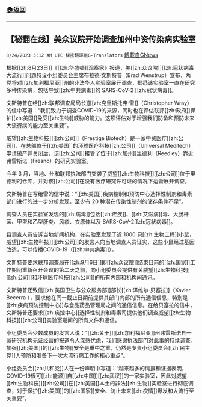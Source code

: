 ###  [:house:返回](README.md)
---


## 【秘翻在线】美众议院开始调查加州中资传染病实验室
`8/24/2023 3:12 AM UTC 秘密翻譯組G-Translators` [轉載自GNews](https://gnews.org/articles/1590543)

根据[[zh:8月23日]]《[[zh:华盛顿]]观察家》报道，美[[zh:众议院]][[zh:冠状病毒大流行]]问题特设小组委员会主席布拉德·文斯特普（Brad Wenstrup）宣布，两党将对[[zh:加利福尼亚]]州的非法华人实验室展开调查，据悉该实验室一直在研究多种传染病，包括导致[[zh:中共病毒]]的 SARS-CoV-2 [[zh:冠状病毒]]。

文斯特普在给[[zh:联邦调查局局长]][[zh:克里斯托弗·雷]]（Christopher Wray）的信中写道：“我们致力于调查COVID-19的来源，同时也在评估联邦[[zh:政府]]保护[[zh:美国]]免受[[zh:生物]]威胁的能力。这项评估对于增强我们防备和预防未来大流行病的能力至关重要”。

威望[[zh:生物科技]][[zh:公司]]（Prestige Biotech）是一家中资医疗[[zh:公司]]，在总部位于[[zh:美国]]的环球医疗科技[[zh:公司]]（Universal Meditech）申请破产并关闭后，该[[zh:公司]]接管了位于[[zh:加州]]里德利（Reedley）靠近弗雷斯诺（Fresno）的研究实验室。

今年 3 月，当地、州和联邦执法部门突袭了威望[[zh:生物科技]][[zh:公司]]位于里德利的仓库，并对该[[zh:公司]]在没有医疗研究许可证的情况下运营展开调查。

文斯特普在写给雷的信中说：“[[zh:美国]]疾病控制和预防中心选择性制剂和毒素部门进行的进一步分析发现，至少有 20 种潜在传染性制剂的储存条件不足”。

调查人员在实验室发现的[[zh:病毒]]包括[[zh:疟疾]]、[[zh:艾滋病]]毒、大肠杆菌、甲型和乙型肝炎、风疹、衣原体以及 SARS-CoV-2[[zh:冠状病毒]]。

县调查人员告诉当地新闻机构，在实验室发现了近 1000 只[[zh:生物工程]]小鼠，威望[[zh:生物科技]][[zh:公司]]的发言人向当地调查人员证实，这些小鼠经过基因改造，可以传播COVID-19（[[zh:中共病毒]]）。

文斯特普要求联邦调查局在[[zh:9月6日]]即[[zh:众议院]]结束目前的[[zh:国家]]工作期间重新召开会议的第二天之前，向小组委员会提供有关威望[[zh:生物科技]][[zh:公司]]和环球医疗科技[[zh:公司]]的所有内部和机构间通讯。

文斯特普还致信[[zh:美国卫生与公众服务部]]部长[[zh:泽维尔·贝塞拉]]（Xavier Becerra ），要求他在同一截止日期前提供其部门内部的所有通信信息，特别是[[zh:疾病预防控制中心]]与食品药品管理局之间的通信信息。在给贝塞拉的信中，文斯特普还要求[[zh:疾控中心]]选择性制剂和毒素司提供他们调查威望[[zh:生物科技]][[zh:公司]]实验室期间的所有文件和通信。

小组委员会少数成员的发言人说：“[[zh:关于]][[zh:加利福尼亚]]州弗雷斯诺县一家研究机构无证经营的报道令人深感忧虑，我们感谢执法部门对此事的持续调查。加强[[zh:美国]]的[[zh:生物]]安全是重中之重，仍然是专责小组委员会[[zh:民主党]]人预防和准备下一次大流行病工作的核心重点”。

小组委员会[[zh:共和党]]人在一份声明中写道：“越来越多的情报和证据表明，COVID-19很可[[zh:能源]]自[[zh:中国]][[zh:武汉]]的一家实验室，因此对威望[[zh:生物科技]][[zh:公司]]在[[zh:美国]]本土的非法[[zh:生物]]实验室进行彻底调查，对于保护[[zh:美国]]的[[zh:国家]]安全、防止未来[[zh:疫情]]爆发和大流行至关重要”。
